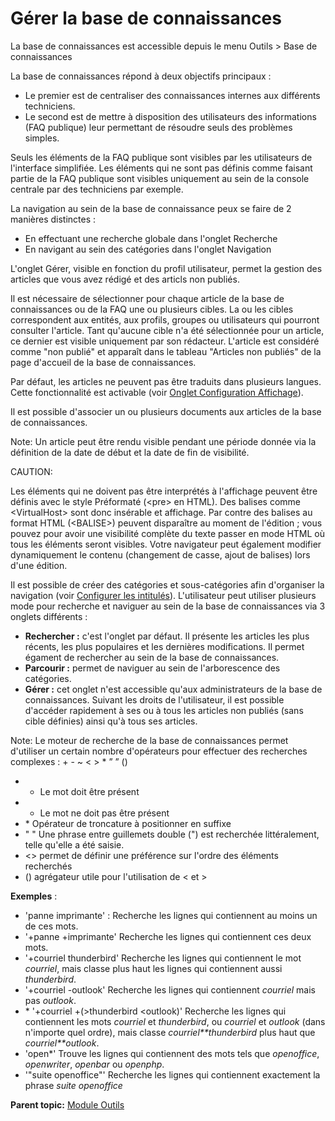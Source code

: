 Gérer la base de connaissances
==============================

La base de connaissances est accessible depuis le menu Outils \> Base de
connaissances

La base de connaissances répond à deux objectifs principaux :

-   Le premier est de centraliser des connaissances internes aux
    différents techniciens.
-   Le second est de mettre à disposition des utilisateurs des
    informations (FAQ publique) leur permettant de résoudre seuls des
    problèmes simples.

Seuls les éléments de la FAQ publique sont visibles par les utilisateurs
de l'interface simplifiée. Les éléments qui ne sont pas définis comme
faisant partie de la FAQ publique sont visibles uniquement au sein de la
console centrale par des techniciens par exemple.

La navigation au sein de la base de connaissance peux se faire de 2
manières distinctes :

-   En effectuant une recherche globale dans l'onglet Recherche
-   En navigant au sein des catégories dans l'onglet Navigation

L'onglet Gérer, visible en fonction du profil utilisateur, permet la
gestion des articles que vous avez rédigé et des articls non publiés.

Il est nécessaire de sélectionner pour chaque article de la base de
connaissances ou de la FAQ une ou plusieurs cibles. La ou les cibles
correspondent aux entités, aux profils, groupes ou utilisateurs qui
pourront consulter l'article. Tant qu'aucune cible n'a été sélectionnée
pour un article, ce dernier est visible uniquement par son rédacteur.
L'article est considéré comme "non publié" et apparaît dans le tableau
"Articles non publiés" de la page d'accueil de la base de connaissances.

Par défaut, les articles ne peuvent pas être traduits dans plusieurs
langues. Cette fonctionnalité est activable (voir [Onglet Configuration
Affichage](config_common_display.html "Cet onglet permet de personnaliser l'apparence générale de l'application.")).

Il est possible d'associer un ou plusieurs documents aux articles de la
base de connaissances.

Note: Un article peut être rendu visible pendant une période donnée via
la définition de la date de début et la date de fin de visibilité.

CAUTION:

Les éléments qui ne doivent pas être interprétés à l'affichage peuvent
être définis avec le style Préformaté (<pre\> en HTML). Des balises
comme <VirtualHost\> sont donc insérable et affichage. Par contre des
balises au format HTML (<BALISE\>) peuvent disparaître au moment de
l'édition ; vous pouvez pour avoir une visibilité complète du texte
passer en mode HTML où tous les éléments seront visibles. Votre
navigateur peut également modifier dynamiquement le contenu (changement
de casse, ajout de balises) lors d'une édition.

Il est possible de créer des catégories et sous-catégories afin
d'organiser la navigation (voir [Configurer les
intitulés](config_dropdown.html "Les intitulés se configurent depuis le menu Configuration > Intitulés")).
L'utilisateur peut utiliser plusieurs mode pour recherche et naviguer au
sein de la base de connaissances via 3 onglets différents :

-   **Rechercher :** c'est l'onglet par défaut. Il présente les articles
    les plus récents, les plus populaires et les dernières
    modifications. Il permet égament de rechercher au sein de la base de
    connaissances.
-   **Parcourir :** permet de naviguer au sein de l'arborescence des
    catégories.
-   **Gérer :** cet onglet n'est accessible qu'aux administrateurs de la
    base de connaissances. Suivant les droits de l'utilisateur, il est
    possible d'accéder rapidement à ses ou à tous les articles non
    publiés (sans cible définies) ainsi qu'à tous ses articles.

Note: Le moteur de recherche de la base de connaissances permet
d'utiliser un certain nombre d'opérateurs pour effectuer des recherches
complexes : + - \~ < \> \* ” ” ()

-   + Le mot doit être présent
-   - Le mot ne doit pas être présent
-   \* Opérateur de troncature à positionner en suffixe
-   " " Une phrase entre guillemets double (") est recherchée
    littéralement, telle qu'elle a été saisie.
-   <\> permet de définir une préférence sur l'ordre des éléments
    recherchés
-   () agrégateur utile pour l'utilisation de < et \>

**Exemples** :

-   'panne imprimante' : Recherche les lignes qui contiennent au moins
    un de ces mots.
-   '+panne +imprimante' Recherche les lignes qui contiennent ces deux
    mots.
-   '+courriel thunderbird' Recherche les lignes qui contiennent le mot
    *courriel*, mais classe plus haut les lignes qui contiennent aussi
    *thunderbird*.
-   '+courriel -outlook' Recherche les lignes qui contiennent *courriel*
    mais pas *outlook*.
-   \* '+courriel +(\>thunderbird <outlook)' Recherche les lignes qui
    contiennent les mots *courriel* et *thunderbird*, ou *courriel* et
    *outlook* (dans n'importe quel ordre), mais classe
    *courriel**thunderbird* plus haut que *courriel**outlook*.
-   'open\*' Trouve les lignes qui contiennent des mots tels que
    *openoffice*, *openwriter*, *openbar* ou *openphp*.
-   '"suite openoffice"' Recherche les lignes qui contiennent exactement
    la phrase *suite openoffice*

**Parent topic:** [Module
Outils](../glpi/tool.html "Le module Outils permet aux utilisateurs de gérer les notes, la base de connaissance, les réservations ainsi que de générer des rapports")
